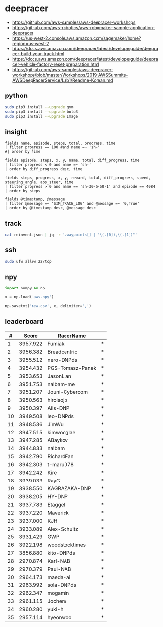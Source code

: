 # deepracer

* <https://github.com/aws-samples/aws-deepracer-workshops>
* <https://github.com/aws-robotics/aws-robomaker-sample-application-deepracer>
* <https://us-west-2.console.aws.amazon.com/sagemaker/home?region=us-west-2>
* <https://docs.aws.amazon.com/deepracer/latest/developerguide/deepracer-build-your-track.html>
* <https://docs.aws.amazon.com/deepracer/latest/developerguide/deepracer-vehicle-factory-reset-preparation.html>
* <https://github.com/aws-samples/aws-deepracer-workshops/blob/master/Workshops/2019-AWSSummits-AWSDeepRacerService/Lab1/Readme-Korean.md>

## python

```bash
sudo pip3 install --upgrade gym
sudo pip3 install --upgrade boto3
sudo pip3 install --upgrade Image
```

## insight

```
fields name, episode, steps, total, progress, time
| filter progress == 100 #and name =~ 'sh-'
#| order by time

fields episode, steps, x, y, name, total, diff_progress, time
| filter progress < 0 and name =~ 'sh-'
| order by diff_progress desc, time

fields steps, progress, x, y, reward, total, diff_progress, speed, steering_angle, abs_steer, time
| filter progress > 0 and name == 'sh-30-5-50-1' and episode == 4084
| order by steps

fields @timestamp, @message
| filter @message =~ 'SIM_TRACE_LOG' and @message =~ '0,True'
| order by @timestamp desc, @message desc
```

## track

```bash
cat reinvent.json | jq -r '.waypoints[] | "\(.[0]),\(.[1])"'
```

## ssh

```bash
sudo ufw allow 22/tcp
```

## npy

```python
import numpy as np

x = np.load('aws.npy')

np.savetxt('new.csv', x, delimiter=',')
```

## leaderboard

<!-- leaderboard -->
| # | Score | RacerName |   |
| - | ----- | --------- | - |
| 1 | 3957.922 | Fumiaki | * |
| 2 | 3956.382 | Breadcentric | * |
| 3 | 3955.512 | nero-DNPds | * |
| 4 | 3954.432 | PGS-Tomasz-Panek | * |
| 5 | 3953.653 | JasonLian | * |
| 6 | 3951.753 | nalbam-me | * |
| 7 | 3951.207 | Jouni-Cybercom | * |
| 8 | 3950.563 | hiroisojp | * |
| 9 | 3950.397 | Aiis-DNP | * |
| 10 | 3949.508 | leo-DNPds | * |
| 11 | 3948.536 | JimWu | * |
| 12 | 3947.515 | kimwooglae | * |
| 13 | 3947.285 | ABaykov | * |
| 14 | 3944.833 | nalbam | * |
| 15 | 3942.790 | RichardFan | * |
| 16 | 3942.303 | t-maru078 | * |
| 17 | 3942.242 | Kire | * |
| 18 | 3939.033 | RayG | * |
| 19 | 3938.550 | KAGRAZAKA-DNP | * |
| 20 | 3938.205 | HY-DNP | * |
| 21 | 3937.783 | Etaggel | * |
| 22 | 3937.220 | Maverick | * |
| 23 | 3937.000 | KJH | * |
| 24 | 3933.089 | Alex-Schultz | * |
| 25 | 3931.429 | GWP | * |
| 26 | 3922.198 | woodstocktimes | * |
| 27 | 3856.880 | kito-DNPds | * |
| 28 | 2970.874 | Karl-NAB | * |
| 29 | 2970.379 | Paul-NAB | * |
| 30 | 2964.173 | maeda-ai | * |
| 31 | 2963.992 | sola-DNPds | * |
| 32 | 2962.347 | mogamin | * |
| 33 | 2961.115 | Jochem | * |
| 34 | 2960.280 | yuki-h | * |
| 35 | 2957.114 | hyeonwoo | * |
